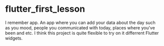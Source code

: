 # flutter_first_lesson
I remember app. An app where you can add your data about the day such as you mood, people you communicated with today, places where you've been and etc. 
I think this project is quite flexible to try on it differrent Flutter widgets. 
